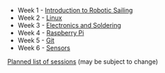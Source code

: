  * Week 1 - [Introduction to Robotic Sailing](https://docs.google.com/presentation/d/1mXyZDn5pAF8RJxOnn1lrPGc7aDZVtBYQPLyOgx8LrN8/edit?usp=sharing)
 * Week 2 - [Linux](linux)
 * Week 3 - [Electronics and Soldering](electronics)
 * Week 4 - [Raspberry Pi](raspberrypi)
 * Week 5 - [Git](git)
 * Week 6 - [Sensors](sensors)
 
[Planned list of sessions](../intro_sessions_2018) (may be subject to change)
